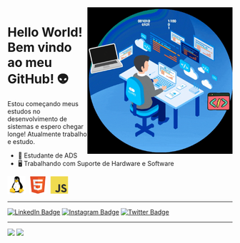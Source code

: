 <img src="banner.gif" width="325px" align="right">

# Hello World! Bem vindo ao meu GitHub! 👽
Estou começando meus estudos no desenvolvimento de sistemas e espero chegar longe! Atualmente trabalho e estudo.

- 📘 Estudante de ADS
- 🖥️ Trabalhando com Suporte de Hardware e Software

<div>
  <img src="https://github.com/devicons/devicon/blob/master/icons/linux/linux-original.svg" title="Linux" alt="Linux" width="40" height="40"/>&nbsp;
  <img src="https://github.com/devicons/devicon/blob/master/icons/html5/html5-original.svg" title="HTML5" alt="HTML" width="40" height="40"/>&nbsp;
  <img src="https://github.com/devicons/devicon/blob/master/icons/javascript/javascript-original.svg" title="JavaScript" alt="JavaScript" width="40" height="40"/>&nbsp;
</div>

---

<div id="badges">
   <a href="https://www.linkedin.com/in/brunodantastx/">
   <img src="https://img.shields.io/badge/LinkedIn-blue?style=for-the-badge&logo=linkedin&logoColor=white" alt="LinkedIn Badge"/></a>
   <a href="https://www.instagram.com/brunodantastx/">
   <img src="https://img.shields.io/badge/Instagram-orange?style=for-the-badge&logo=instagram&logoColor=white" alt="Instagram Badge"/></a>
   <a href="https://twitter.com/brunodantastx">
   <img src="https://img.shields.io/badge/Twitter-blue?style=for-the-badge&logo=twitter&logoColor=white" alt="Twitter Badge"/></a>

---

<div align="left">
<img height="200em" src="https://github-readme-stats.vercel.app/api/top-langs/?username=brunodantastx&show_icons=true&theme=dracula&count_private=true"/>
<img height="200em" src="https://github-readme-stats.vercel.app/api?username=brunodantastx&show_icons=true&show_icons=true&theme=dracula&count_private=true" />
</div>
